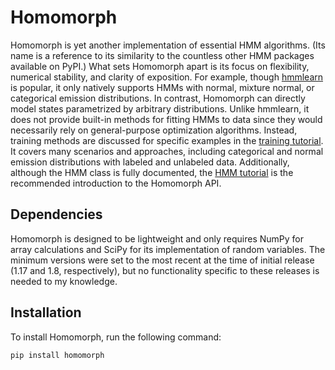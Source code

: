 # Homomorph
Homomorph is yet another implementation of essential HMM algorithms. (Its name is a reference to its similarity to the countless other HMM packages available on PyPI.) What sets Homomorph apart is its focus on flexibility, numerical stability, and clarity of exposition. For example, though [hmmlearn](https://github.com/hmmlearn/hmmlearn) is popular, it only natively supports HMMs with normal, mixture normal, or categorical emission distributions. In contrast, Homomorph can directly model states parametrized by arbitrary distributions. Unlike hmmlearn, it does not provide built-in methods for fitting HMMs to data since they would necessarily rely on general-purpose optimization algorithms. Instead, training methods are discussed for specific examples in the [training tutorial](https://github.com/marcsingleton/homomorph/blob/main/tutorials/hmm_training.ipynb). It covers many scenarios and approaches, including categorical and normal emission distributions with labeled and unlabeled data. Additionally, although the HMM class is fully documented, the [HMM tutorial](https://github.com/marcsingleton/homomorph/blob/main/tutorials/hmm_intro.ipynb) is the recommended introduction to the Homomorph API.

## Dependencies
Homomorph is designed to be lightweight and only requires NumPy for array calculations and SciPy for its implementation of random variables. The minimum versions were set to the most recent at the time of initial release (1.17 and 1.8, respectively), but no functionality specific to these releases is needed to my knowledge.

## Installation
To install Homomorph, run the following command:

```
pip install homomorph
```
